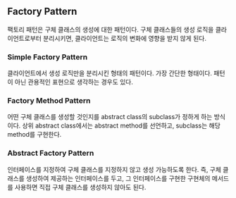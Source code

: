 ## Factory Pattern
팩토리 패턴은 구체 클래스의 생성에 대한 패턴이다.
구체 클래스들의 생성 로직을 클라이언트로부터 분리시키면, 클라이언트는 로직의 변화에 영향을 받지 않게 된다.
### Simple Factory Pattern
클라이언트에서 생성 로직만을 분리시킨 형태의 패턴이다. 
가장 간단한 형태이다. 패턴이 아닌 관용적인 표현으로 생각하는 경우도 있다. 
### Factory Method Pattern
어떤 구체 클래스를 생성할 것인지를 abstract class의 subclass가 정하게 하는 방식이다. 
상위 abstract class에서는 abstract method를 선언하고, subclass는 해당 method를 구현한다.
### Abstract Factory Pattern
인터페이스를 지정하여 구체 클래스를 지정하지 않고 생성 가능하도록 한다.
즉, 구체 클래스를 생성하여 제공하는 인터페이스를 두고, 그 인터페이스를 구현한 구현체의 메서드를 사용하면 직접 구체 클래스를 생성하지 않아도 된다.
